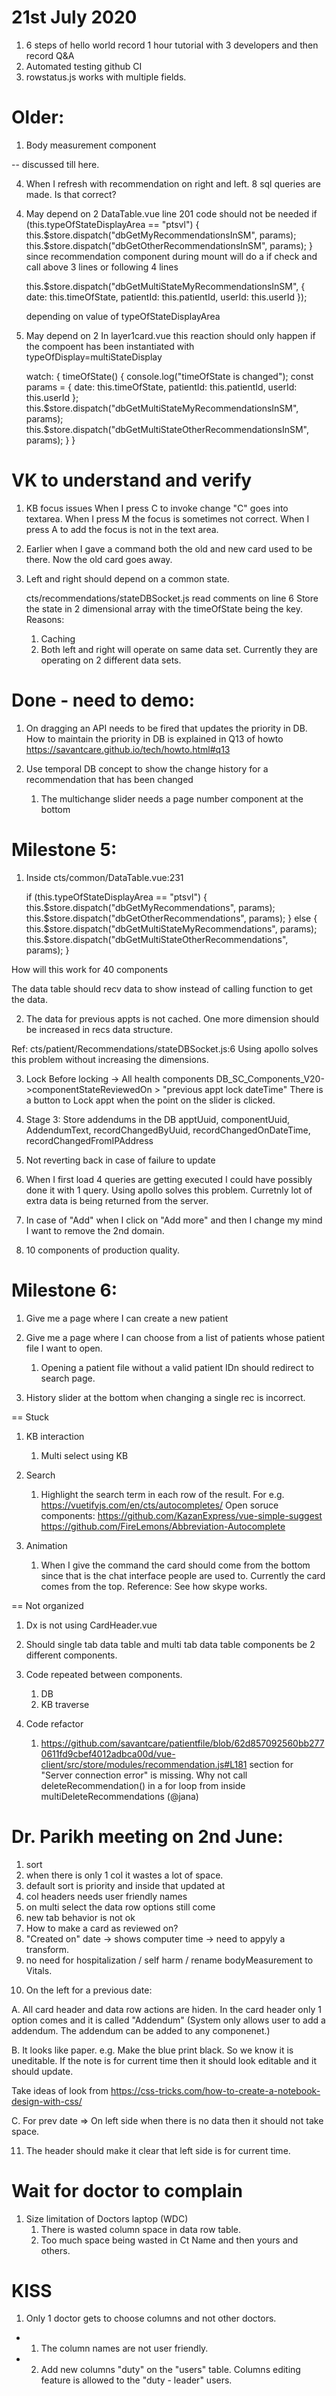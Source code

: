 # 21st July 2020

1. 6 steps of hello world record 1 hour tutorial with 3 developers and then record Q&A
2. Automated testing github CI
3. rowstatus.js works with multiple fields.

# Older:

1. Body measurement component

-- discussed till here.

4. When I refresh with recommendation on right and left. 8 sql queries are made. Is that correct?

4) May depend on 2
   DataTable.vue line 201 code should not be needed
   if (this.typeOfStateDisplayArea == "ptsvl") {
   this.$store.dispatch("dbGetMyRecommendationsInSM", params);
      this.$store.dispatch("dbGetOtherRecommendationsInSM", params);
   }
   since recommendation component during mount will do a if check and call above 3 lines or following 4 lines

   this.\$store.dispatch("dbGetMultiStateMyRecommendationsInSM", {
   date: this.timeOfState,
   patientId: this.patientId,
   userId: this.userId
   });

   depending on value of typeOfStateDisplayArea

5) May depend on 2
   In layer1card.vue this reaction should only happen if the compoent has been instantiated with typeOfDisplay=multiStateDisplay

   watch: {
   timeOfState() {
   console.log("timeOfState is changed");
   const params = {
   date: this.timeOfState,
   patientId: this.patientId,
   userId: this.userId
   };
   this.$store.dispatch("dbGetMultiStateMyRecommendationsInSM", params);
         this.$store.dispatch("dbGetMultiStateOtherRecommendationsInSM", params);
   }
   }

# VK to understand and verify

1. KB focus issues
   When I press C to invoke change "C" goes into textarea.
   When I press M the focus is sometimes not correct.
   When I press A to add the focus is not in the text area.

2. Earlier when I gave a command both the old and new card used to be there. Now the old card goes away.

3. Left and right should depend on a common state.

   cts/recommendations/stateDBSocket.js read comments on line 6
   Store the state in 2 dimensional array with the timeOfState being the key. Reasons:

   1. Caching
   2. Both left and right will operate on same data set. Currently they are operating on 2 different data sets.

# Done - need to demo:

1. On dragging an API needs to be fired that updates the priority in DB. How to maintain the priority in DB is explained in Q13 of howto https://savantcare.github.io/tech/howto.html#q13

2. Use temporal DB concept to show the change history for a recommendation that has been changed
   1. The multichange slider needs a page number component at the bottom

# Milestone 5:

1. Inside cts/common/DataTable.vue:231

   if (this.typeOfStateDisplayArea == "ptsvl") {
   this.$store.dispatch("dbGetMyRecommendations", params);
      this.$store.dispatch("dbGetOtherRecommendations", params);
   } else {
   this.$store.dispatch("dbGetMultiStateMyRecommendations", params);
      this.$store.dispatch("dbGetMultiStateOtherRecommendations", params);
   }

How will this work for 40 components

The data table should recv data to show instead of calling function to get the data.

2. The data for previous appts is not cached. One more dimension should be increased in recs data structure.

Ref: cts/patient/Recommendations/stateDBSocket.js:6 Using apollo solves this problem without increasing the dimensions.

3. Lock
   Before locking -> All health components DB_SC_Components_V20->componentStateReviewedOn > "previous appt lock dateTime"
   There is a button to Lock appt when the point on the slider is clicked.

4. Stage 3: Store addendums in the DB
   apptUuid, componentUuid, AddendumText, recordChangedByUuid, recordChangedOnDateTime, recordChangedFromIPAddress

5. Not reverting back in case of failure to update

6. When I first load 4 queries are getting executed I could have possibly done it with 1 query. Using apollo solves this problem. Curretnly lot of extra data is being returned from the server.

7. In case of "Add" when I click on "Add more" and then I change my mind I want to remove the 2nd domain.

8. 10 components of production quality.

# Milestone 6:

1. Give me a page where I can create a new patient

2. Give me a page where I can choose from a list of patients whose patient file I want to open.

   1. Opening a patient file without a valid patient IDn should redirect to search page.

3. History slider at the bottom when changing a single rec is incorrect.

== Stuck

1. KB interaction

   1. Multi select using KB

2. Search

   1. Highlight the search term in each row of the result. For e.g. https://vuetifyjs.com/en/cts/autocompletes/
      Open soruce components: <vue-simple-suggest> https://github.com/KazanExpress/vue-simple-suggest
      https://github.com/FireLemons/Abbreviation-Autocomplete

3. Animation
   1. When I give the command the card should come from the bottom since that is the chat interface people are used to. Currently the card comes from the top. Reference: See how skype works.

== Not organized

1. Dx is not using CardHeader.vue

2. Should single tab data table and multi tab data table components be 2 different components.

3. Code repeated between components.

   1. DB
   2. KB traverse

4. Code refactor

   1. https://github.com/savantcare/patientfile/blob/62d857092560bb2770611fd9cbef4012adbca00d/vue-client/src/store/modules/recommendation.js#L181 section for "Server connection error" is missing. Why not call deleteRecommendation() in a for loop from inside multiDeleteRecommendations (@jana)

# Dr. Parikh meeting on 2nd June:

1. sort
2. when there is only 1 col it wastes a lot of space.
3. default sort is priority and inside that updated at
4. col headers needs user friendly names
5. on multi select the data row options still come
6. new tab behavior is not ok
7. How to make a card as reviewed on?
8. "Created on" date -> shows computer time -> need to appyly a transform.
9. no need for hospitalization / self harm / rename bodyMeasurement to Vitals.

10) On the left for a previous date:

A. All card header and data row actions are hiden. In the card header only 1 option comes and it is called "Addendum"
(System only allows user to add a addendum. The addendum can be added to any componenet.)

B. It looks like paper.
e.g. Make the blue print black. So we know it is uneditable. If the note is for current time then it should look editable and it should update.

Take ideas of look from https://css-tricks.com/how-to-create-a-notebook-design-with-css/

C. For prev date => On left side when there is no data then it should not take space.

11. The header should make it clear that left side is for current time.

# Wait for doctor to complain

1. Size limitation of Doctors laptop (WDC)
   1. There is wasted column space in data row table.
   2. Too much space being wasted in Ct Name and then yours and others.

# KISS

1. Only 1 doctor gets to choose columns and not other doctors.

- 1. The column names are not user friendly.
- 2. Add new columns "duty" on the "users" table. Columns editing feature is allowed to the "duty - leader" users.
